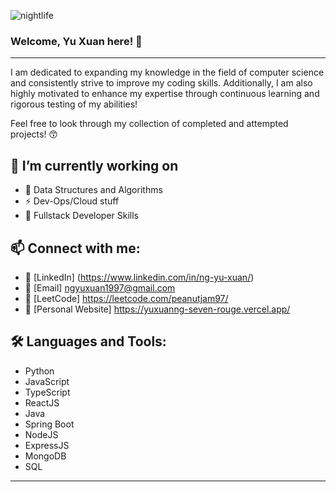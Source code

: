 ![nightlife](https://github.com/PeanutNJam/PeanutNJam/assets/106653269/e9e473ba-32c5-4702-982e-39eaff1d3d77)
### Welcome, Yu Xuan here! 👋

---
I am dedicated to expanding my knowledge in the field of computer science and consistently strive to improve my coding skills. Additionally, I am also highly motivated to enhance my expertise through continuous learning and rigorous testing of my abilities!

Feel free to look through my collection of completed and attempted projects! 😙

🔭 I’m currently working on
---
* 🌱 Data Structures and Algorithms
* ⚡ Dev-Ops/Cloud stuff
* 🥞 Fullstack Developer Skills 

📫 Connect with me:
---
* 🤝 [LinkedIn] (https://www.linkedin.com/in/ng-yu-xuan/)
* 📧 [Email] ngyuxuan1997@gmail.com
* 🔭 [LeetCode] https://leetcode.com/peanutjam97/
* 💬 [Personal Website] https://yuxuanng-seven-rouge.vercel.app/

🛠️ Languages and Tools:
---
* Python
* JavaScript
* TypeScript
* ReactJS
* Java
* Spring Boot
* NodeJS
* ExpressJS
* MongoDB
* SQL
---
<!--
**PeanutNJam/PeanutNJam** is a ✨ _special_ ✨ repository because its `README.md` (this file) appears on your GitHub profile.

Here are some ideas to get you started:

- 🔭 I’m currently working on ...
- 🌱 I’m currently learning ...
- 👯 I’m looking to collaborate on ...
- 🤔 I’m looking for help with ...
- 💬 Ask me about ...
- 📫 How to reach me: ...
- 😄 Pronouns: ...
- ⚡ Fun fact: ...
-->
